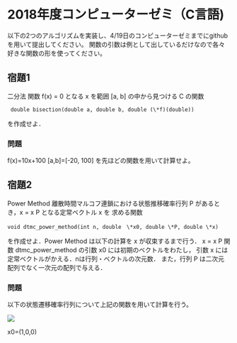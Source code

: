 # 2018年度コンピューターゼミ（C言語)

以下の2つのアルゴリズムを実装し、4/19日のコンピューターゼミまでにgithubを用いて提出してください。
関数の引数は例として出しているだけなので各々好きな関数の形を使ってください。


## 宿題1

二分法
関数 f(x) = 0 となる x を範囲 [a, b] の中から見つける C の関数

     double bisection(double a, double b, double (\*f)(double))

を作成せよ．

### 問題
f(x)=10x+100
[a,b]=[-20, 100]
を先ほどの関数を用いて計算せよ。

## 宿題2
Power Method
離散時間マルコフ連鎖における状態推移確率行列 P があるとき，x = x P となる定常ベクトル x を
求める関数


    void dtmc_power_method(int n, double　\*x0, double \*P, double \*x)


を作成せよ．Power Method は以下の計算を x が収束するまで行う．
  x = x P
関数 dtmc_power_method の引数 x0 には初期のベクトルをわたし，
引数 x には定常ベクトルがかえる．nは行列・ベクトルの次元数．
また，行列 P は二次元配列でなく一次元の配列で与える．

### 問題

以下の状態遷移確率行列について上記の関数を用いて計算を行う。

<img src="https://latex.codecogs.com/gif.latex?\begin{bmatrix}&space;0.6&space;&&space;0.3&space;&&space;0.1&space;\\&space;0.3&space;&&space;0.6&space;&&space;0.1&space;\\&space;0.2&space;&&space;0.3&space;&&space;0.5&space;\end{bmatrix}" />


x0=(1,0,0)

